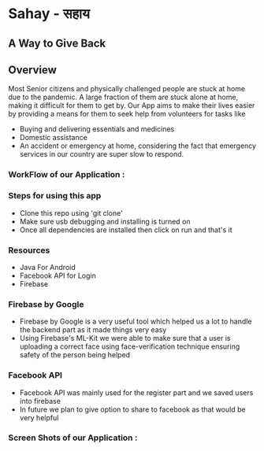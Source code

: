 # Sahay - सहाय 
## A Way to Give Back

## Overview
Most Senior citizens and physically challenged people are stuck at home due to the pandemic. A large fraction of them are stuck alone at home, making it difficult for them to get by. Our App aims to make their lives easier by providing a means for them to seek help from volunteers for tasks like 
* Buying and delivering essentials and medicines
* Domestic assistance
* An accident or emergency at home, considering the fact that emergency services in our country are super slow to respond.


### WorkFlow of our Application :

<h3> Steps for using this app </h3>
<ul>
  <li>Clone this repo using 'git clone'</li>
  <li>Make sure usb debugging and installing is turned on</li>
  <li>Once all dependencies are installed then click on run and that's it</li>
</ul>

<h3>Resources</h3>
<ul>
  <li>Java For Android</li>
  <li>Facebook API for Login</li>
  <li>Firebase</li>
</ul>

<h3>Firebase by Google</h3>
<ul>
  <li>Firebase by Google is a very useful tool which helped us a lot to handle the backend part as it made things very easy</li>
  <li>Using Firebase's ML-Kit we were able to make sure that a user is uploading a correct face using face-verification technique ensuring safety of the person being helped</li>
 </ul>


<h3>Facebook API</h3>
<ul>
  <li>Facebook API was mainly used for the register part and we saved users into firebase</li>
  <li>In future we plan to give option to share to facebook as that would be very helpful</li>
</ul>

### Screen Shots of our Application :

